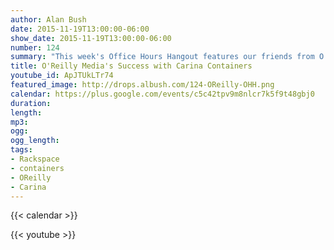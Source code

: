 ```yaml
---
author: Alan Bush
date: 2015-11-19T13:00:00-06:00
show_date: 2015-11-19T13:00:00-06:00
number: 124
summary: "This week's Office Hours Hangout features our friends from O'Reilly Media discussing how they use Carina containers in their educational articles."
title: O'Reilly Media's Success with Carina Containers
youtube_id: ApJTUkLTr74
featured_image: http://drops.albush.com/124-OReilly-OHH.png
calendar: https://plus.google.com/events/c5c42tpv9m8nlcr7k5f9t48gbj0
duration:
length:
mp3:
ogg:
ogg_length:
tags:
- Rackspace
- containers
- OReilly
- Carina
---
```


{{< calendar >}}

{{< youtube >}}

